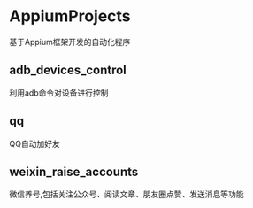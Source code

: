 # AppiumProjects
基于Appium框架开发的自动化程序

## adb_devices_control
利用adb命令对设备进行控制

## qq
QQ自动加好友

## weixin_raise_accounts
微信养号,包括关注公众号、阅读文章、朋友圈点赞、发送消息等功能
